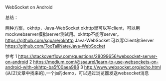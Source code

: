 WebSocket on Android

总结：

两种方案，okhttp，Java-WebSocket
okhttp里可以写client，可以用mockwebserver模拟server测试用。okhttp不能写server。
https://github.com/square/okhttp
Java-WebSocket
可以写Client和Server
https://github.com/TooTallNate/Java-WebSocket

参考 
1 https://stackoverflow.com/questions/28099656/websocket-server-on-android
2 https://medium.com/@ssaurel/learn-to-use-websockets-on-android-with-okhttp-ba5f00aea988
3 http://www.websocket.org/echo.html (从[2]文章中找来的),一个js的demo，可以通过浏览器发送websocket消息